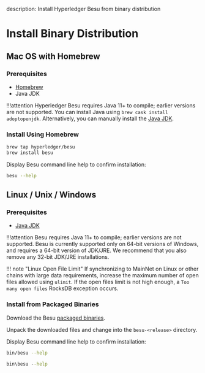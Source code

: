 description: Install Hyperledger Besu from binary distribution
<!--- END of page meta data -->

# Install Binary Distribution

## Mac OS with Homebrew

### Prerequisites

* [Homebrew](https://brew.sh/)
* Java JDK

!!!attention
    Hyperledger Besu requires Java 11+ to compile; earlier versions are not supported. You can install Java using `brew cask install adoptopenjdk`. Alternatively, you can manually install the [Java JDK](http://www.oracle.com/technetwork/java/javase/downloads/index.html).

### Install Using Homebrew

```bash
brew tap hyperledger/besu
brew install besu
```
Display Besu command line help to confirm installation:

```bash
besu --help
```

## Linux / Unix / Windows

### Prerequisites

* [Java JDK](http://www.oracle.com/technetwork/java/javase/downloads/index.html)

!!!attention
    Besu requires Java 11+ to compile; earlier versions are not supported.
    Besu is currently supported only on 64-bit versions of Windows, and requires a 64-bit version of JDK/JRE.
    We recommend that you also remove any 32-bit JDK/JRE installations.

!!! note "Linux Open File Limit"
    If synchronizing to MainNet on Linux or other chains with large data requirements, increase the maximum
    number of open files allowed using `ulimit`. If the open files limit is not high enough, a `Too many open files` RocksDB exception occurs.

### Install from Packaged Binaries

Download the Besu [packaged binaries](https://pegasys.tech/solutions/).

Unpack the downloaded files and change into the `besu-<release>` directory.

Display Besu command line help to confirm installation:

```bash tab="Linux/macOS"
bin/besu --help
```

```bat tab="Windows"
bin\besu --help
```
